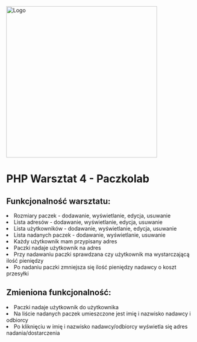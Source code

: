<img alt="Logo" src="http://coderslab.pl/svg/logo-coderslab.svg" width="400">

# PHP Warsztat 4 - Paczkolab

<h2>Funkcjonalność warsztatu:</h2>
<li>Rozmiary paczek - dodawanie, wyświetlanie, edycja, usuwanie</li>
<li>Lista adresów - dodawanie, wyświetlanie, edycja, usuwanie</li>
<li>Lista użytkowników - dodawanie, wyświetlanie, edycja, usuwanie</li>
<li>Lista nadanych paczek - dodawanie, wyświetlanie, usuwanie</li>
<li>Każdy użytkownik mam przypisany adres</li>
<li>Paczki nadaje użytkownik na adres</li>
<li>Przy nadawaniu paczki sprawdzana czy użytkownik ma wystarczającą ilość pieniędzy</li>
<li>Po nadaniu paczki zmniejsza się ilość pieniędzy nadawcy o koszt przesyłki</li>

<h2>Zmieniona funkcjonalność:</h2>
<li>Paczki nadaje użytkownik do użytkownika</li>
<li>Na liście nadanych paczek umieszczone jest imię i nazwisko nadawcy i odbiorcy</li>
<li>Po kliknięciu w imię i nazwisko nadawcy/odbiorcy wyświetla się adres nadania/dostarczenia</li>

